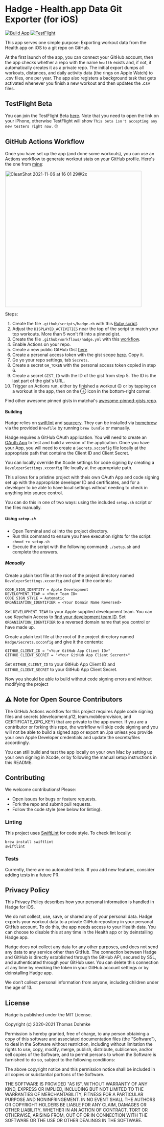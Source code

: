 # Hadge - Health.app Data Git Exporter (for iOS)

[![Build App](https://github.com/ashtom/hadge/actions/workflows/build_app.yml/badge.svg)](https://github.com/ashtom/hadge/actions/workflows/build_app.yml)
[![TestFlight](https://shields.io/static/v1?label=TestFlight&message=Join%20Beta&color=blue)](https://testflight.apple.com/join/rFLkfNSu)

This app serves one simple purpose: Exporting workout data from the Health.app on iOS to a git repo on GitHub. 

At the first launch of the app, you can connect your GitHub account, then the app checks whether a repo with the name `health` exists and, if not, it automatically creates it as a private repo. The initial export dumps all workouts, distances, and daily activity data (the rings on Apple Watch) to .csv files, one per year. The app also registers a background task that gets activated whenever you finish a new workout and then updates the .csv files. 

## TestFlight Beta

You can join the TestFlight Beta [here](https://testflight.apple.com/join/rFLkfNSu). Note that you need to open the link on your iPhone, otherwise TestFlight will show `This beta isn't accepting any new testers right now.` 🙄

## GitHub Actions Workflow

Once you have set up the app (and done some workouts), you can use an Actions workflow to generate workout stats on your GitHub profile. Here's the one from [mine](https://github.com/ashtom):

<img width="445" alt="CleanShot 2021-11-06 at 16 01 29@2x" src="https://user-images.githubusercontent.com/70720/140626256-b84c9945-898e-4570-bbdb-deab1ec3ef18.png">

Steps:

1. Create the file `.github/scripts/hadge.rb` with this [Ruby script](https://gist.github.com/ashtom/1cd9602b122082827b38eb79d605ca1a).
2. Adjust the `DISPLAYED_ACTIVITIES` near the top of the script to match your top workouts. More than 5 won't fit into a pinned gist.
3. Create the file `.github/workflows/hadge.yml` with this [workflow](https://gist.github.com/ashtom/0ca3193ce0ac76f9c6bf0b3aa9cad124).
4. Enable Actions on your repo.
5. Create a new public GitHub Gist [here](https://gist.github.com/).
6. Create a personal access token with the gist scope [here](https://github.com/settings/tokens/new). Copy it.
7. Go yo your repo settings, tab `Secrets`.
8. Create a secret `GH_TOKEN` with the personal access token copied in step 6.
9. Create a secret `GIST_ID` with the ID of the gist from step 5. The ID is the last part of the gist's URL.
10. Trigger an Actions run, either by finished a workout 🙃 or by tapping on a workout in the app, then on the ⊕ icon in the bottom-right corner.

Find other awesome pinned gists in matchai's [awesome-pinned-gists repo](https://github.com/matchai/awesome-pinned-gists).

#### Building

Hadge relies on [swiftlint](https://realm.github.io/SwiftLint/) and 
[sourcery](https://github.com/krzysztofzablocki/Sourcery). They can be installed 
via [homebrew](https://brew.sh) via the provided `Brewfile` by running `brew bundle`
or manually.

Hadge requires a GitHub OAuth application. You will need to create an [OAuth App](https://docs.github.com/en/developers/apps/building-oauth-apps) 
to test and build a version of the application. Once you have your App, you will need to create a `Secrets.xcconfig`
file  locally at the appropriate path that contains the Client ID and Client Secret.

You can locally override the Xcode settings for code signing
by creating a `DeveloperSettings.xcconfig` file locally at the appropriate path.

This allows for a pristine project with theis own OAuth App and code signing set up with the appropriate
developer ID and certificates, and for a developer to be able to have local settings
without needing to check in anything into source control.

You can do this in one of two ways: using the included `setup.sh` script or the files manually.

##### Using `setup.sh`

- Open Terminal and `cd` into the project directory. 
- Run this command to ensure you have execution rights for the script: `chmod +x setup.sh`
- Execute the script with the following command: `./setup.sh` and complete the answers.

##### Manually 

Create a plain text file at the root of the project directory named `DeveloperSettings.xcconfig` and
give it the contents:

```
CODE_SIGN_IDENTITY = Apple Development
DEVELOPMENT_TEAM = <Your Team ID>
CODE_SIGN_STYLE = Automatic
ORGANIZATION_IDENTIFIER = <Your Domain Name Reversed>
```

Set `DEVELOPMENT_TEAM` to your Apple supplied development team.  You can use Keychain
Access to [find your development team ID](/Technotes/FindingYourDevelopmentTeamID.md).
Set `ORGANIZATION_IDENTIFIER` to a reversed domain name that you control or have made up.

Create a plain text file at the root of the project directory named `Hadge/Secrets.xcconfig` and
give it the contents:

```
GITHUB_CLIENT_ID = "<Your GitHub App Client ID>"
GITHUB_CLIENT_SECRET = "<Your GitHub App Client Secrent>"
```

Set `GITHUB_CLIENT_ID` to your GitHub App Client ID and `GITHUB_CLIENT_SECRET` to your 
GitHub App Client Secret.

Now you should be able to build without code signing errors and without modifying
the project

## ⚠️ Note for Open Source Contributors

The GitHub Actions workflow for this project requires Apple code signing files and secrets (development.p12, team.mobileprovision, and CERTIFICATE_GPG_KEY) that are private to the app owner. If you are a contributor or forking this repo, the workflow will skip code signing and you will not be able to build a signed app or export an .ipa unless you provide your own Apple Developer credentials and update the secrets/files accordingly.

You can still build and test the app locally on your own Mac by setting up your own signing in Xcode, or by following the manual setup instructions in this README.

## Contributing

We welcome contributions! Please:
- Open issues for bugs or feature requests.
- Fork the repo and submit pull requests.
- Follow the code style (see below for linting).

### Linting
This project uses [SwiftLint](https://github.com/realm/SwiftLint) for code style. To check lint locally:

```bash
brew install swiftlint
swiftlint
```

### Tests
Currently, there are no automated tests. If you add new features, consider adding tests in a future PR.

## Privacy Policy

This Privacy Policy describes how your personal information is handled in Hadge for iOS.

We do not collect, use, save, or shared any of your personal data. Hadge exports your workout data to a private GitHub repository in your personal GitHub account. To do this, the app needs access to your Health data. You can choose to disable this at any time in the Health app or by deinstalling Hadge app.

Hadge does not collect any data for any other purposes, and does not send any data to any service other than GitHub. The connection between Hadge and GitHub is directly established through the GitHub API, secured by SSL, and authenticated through your GitHub user. You can delete this connection at any time by revoking the token in your GitHub account settings or by deinstalling Hadge app.

We don’t collect personal information from anyone, including children under the age of 13.

## License

Hadge is published under the MIT License.

Copyright (c) 2020-2021 Thomas Dohmke

Permission is hereby granted, free of charge, to any person obtaining a copy
of this software and associated documentation files (the "Software"), to deal
in the Software without restriction, including without limitation the rights
to use, copy, modify, merge, publish, distribute, sublicense, and/or sell
copies of the Software, and to permit persons to whom the Software is
furnished to do so, subject to the following conditions:

The above copyright notice and this permission notice shall be included in all
copies or substantial portions of the Software.

THE SOFTWARE IS PROVIDED "AS IS", WITHOUT WARRANTY OF ANY KIND, EXPRESS OR
IMPLIED, INCLUDING BUT NOT LIMITED TO THE WARRANTIES OF MERCHANTABILITY,
FITNESS FOR A PARTICULAR PURPOSE AND NONINFRINGEMENT. IN NO EVENT SHALL THE
AUTHORS OR COPYRIGHT HOLDERS BE LIABLE FOR ANY CLAIM, DAMAGES OR OTHER
LIABILITY, WHETHER IN AN ACTION OF CONTRACT, TORT OR OTHERWISE, ARISING FROM,
OUT OF OR IN CONNECTION WITH THE SOFTWARE OR THE USE OR OTHER DEALINGS IN THE
SOFTWARE.
